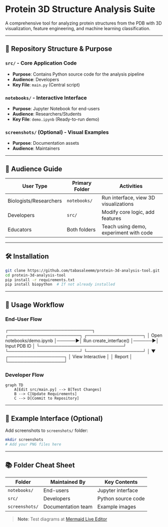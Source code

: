 # Protein 3D Structure Analysis Suite

A comprehensive tool for analyzing protein structures from the PDB with 3D visualization, feature engineering, and machine learning classification.

---

## 📂 Repository Structure & Purpose

### `src/` - Core Application Code
- **Purpose**: Contains Python source code for the analysis pipeline
- **Audience**: Developers
- **Key File**: `main.py` (Central script)

### `notebooks/` - Interactive Interface
- **Purpose**: Jupyter Notebook for end-users
- **Audience**: Researchers/Students
- **Key File**: `demo.ipynb` (Ready-to-run demo)

### `screenshots/` (Optional) - Visual Examples
- **Purpose**: Documentation assets
- **Audience**: Maintainers

---

## 👥 Audience Guide

| User Type               | Primary Folder      | Activities                              |
|-------------------------|---------------------|-----------------------------------------|
| Biologists/Researchers  | `notebooks/`        | Run interface, view 3D visualizations   |
| Developers              | `src/`              | Modify core logic, add features         |
| Educators               | Both folders        | Teach using demo, experiment with code  |

---

## 🛠️ Installation

```bash
git clone https://github.com/tabasaleemm/protein-3d-analysis-tool.git
cd protein-3d-analysis-tool
pip install -r requirements.txt
pip install biopython  # If not already installed
```

---
## 🚀 Usage Workflow

### End-User Flow
┌───────────────────────────┐       ┌───────────────────────┐       ┌──────────────────┐
│ Open notebooks/demo.ipynb │──────▶│ Run create_interface() │──────▶│ Input PDB ID     │
└───────────────────────────┘       └───────────────────────┘       └──────────────────┘
                                        │
                                        ▼
                                    ┌──────────────────┐
                                    │ View Interactive │
                                    │     Report       │
                                    └──────────────────┘
### Developer Flow
```mermaid
graph TD
    A[Edit src/main.py] --> B[Test Changes]
    B --> C[Update Requirements]
    C --> D[Commit to Repository]
```

---

## 📸 Example Interface (Optional)
Add screenshots to `screenshots/` folder:
```bash
mkdir screenshots
# Add your PNG files here
```

---

## 📚 Folder Cheat Sheet

| Folder         | Maintained By       | Key Contents                 |
|----------------|---------------------|------------------------------|
| `notebooks/`   | End-users           | Jupyter interface            |
| `src/`         | Developers          | Python source code           |
| `screenshots/` | Documentation team  | Example images               |

> **Note**: Test diagrams at [Mermaid Live Editor](https://mermaid-js.github.io/mermaid-live-editor/)
